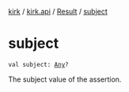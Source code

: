 [kirk](../../index.md) / [kirk.api](../index.md) / [Result](index.md) / [subject](./subject.md)

# subject

`val subject: `[`Any`](https://kotlinlang.org/api/latest/jvm/stdlib/kotlin/-any/index.html)`?`

The subject value of the assertion.

